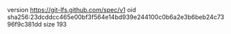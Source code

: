 version https://git-lfs.github.com/spec/v1
oid sha256:23dcddcc465e00bf3f564e14bd939e244100c0b6a2e3b6beb24c7396f9c381dd
size 193
